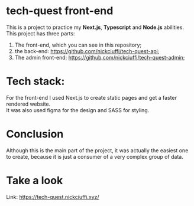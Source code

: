 # tech-quest front-end

This is a project to practice my **Next.js**, **Typescript** and **Node.js** abilities. <br>
This project has three parts: <br>
1. The front-end, which you can see in this repository;
2. the back-end: https://github.com/nickciuffi/tech-quest-api;
3. The admin front-end: https://github.com/nickciuffi/tech-quest-admin;

# Tech stack:

For the front-end I used Next.js to create static pages and get a faster rendered website. <br>
It was also used figma for the design and SASS for styling.

# Conclusion

Although this is the main part of the project, it was actually the easiest one to create, because it is just a consumer of a very complex group of data.

# Take a look

Link: https://tech-quest.nickciuffi.xyz/
